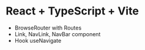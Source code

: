 # React + TypeScript + Vite

- BrowseRouter with Routes
- Link, NavLink, NavBar component
- Hook useNavigate
